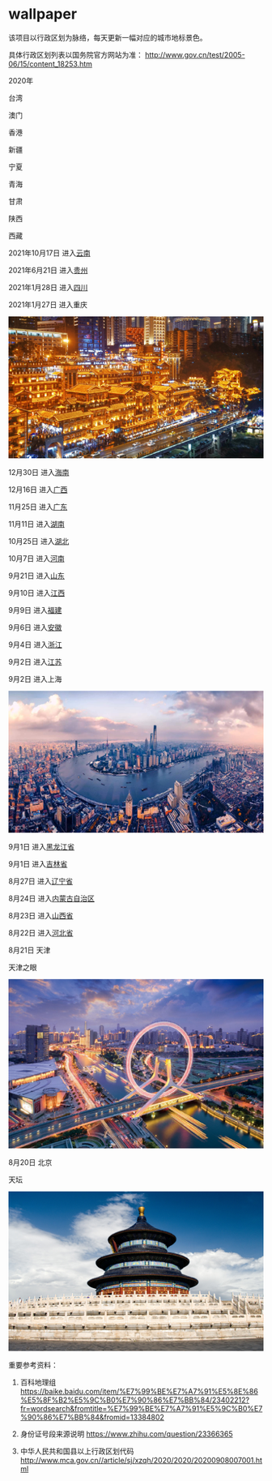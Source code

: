 # wallpaper

该项目以行政区划为脉络，每天更新一幅对应的城市地标景色。

具体行政区划列表以国务院官方网站为准： http://www.gov.cn/test/2005-06/15/content_18253.htm

2020年

台湾

澳门

香港

新疆

宁夏

青海

甘肃

陕西

西藏

2021年10月17日 进入[云南](./yunnan/README.md)

2021年6月21日 进入[贵州](./guizhou/README.md)

2021年1月28日 进入[四川](./sichuan/README.md)

2021年1月27日 进入重庆

![重庆](chongqing.jpg)

12月30日 进入[海南](./hainan/README.md)

12月16日 进入[广西](./guangxi/README.md)

11月25日 进入[广东](./guangdong/README.md)

11月11日 进入[湖南](./hunan/README.md)

10月25日 进入[湖北](./hubei/README.md)

10月7日 进入[河南](./henan/README.md)

9月21日 进入[山东](./shandong/README.md)

9月10日 进入[江西](./jiangxi/README.md)

9月9日 进入[福建](./fujian/README.md)

9月6日 进入[安徽](./anhui/README.md)

9月4日 进入[浙江](./zhejiang/README.md)

9月2日 进入[江苏](./jiangsu/README.md)

9月2日 进入上海

![上海](shanghai.jpg)

9月1日 进入[黑龙江省](./heilongjiang/README.md)

9月1日 进入[吉林省](./jilin/README.md)

8月27日 进入[辽宁省](./liaoning/README.md)

8月24日 进入[内蒙古自治区](./neimenggu/README.md)

8月23日 进入[山西省](./shanxi/README.md)

8月22日 进入[河北省](./hebei/README.md)

8月21日 天津

天津之眼

![天津](tianjin.jpeg)

8月20日 北京

天坛

![北京](beijing.jpg)


重要参考资料：

1. 百科地理组 https://baike.baidu.com/item/%E7%99%BE%E7%A7%91%E5%8E%86%E5%8F%B2%E5%9C%B0%E7%90%86%E7%BB%84/23402212?fr=wordsearch&fromtitle=%E7%99%BE%E7%A7%91%E5%9C%B0%E7%90%86%E7%BB%84&fromid=13384802

2. 身份证号段来源说明 https://www.zhihu.com/question/23366365

3. 中华人民共和国县以上行政区划代码 http://www.mca.gov.cn//article/sj/xzqh/2020/2020/20200908007001.html